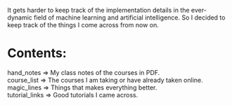 It gets harder to keep track of the implementation details in the ever-dynamic field of machine learning and artificial intelligence. So I decided to keep track of the things I come across from now on. <br/>
# Contents: <br/>
hand_notes => My class notes of the courses in PDF.<br/>
course_list => The courses I am taking or have already taken online.<br/>
magic_lines => Things that makes everything better.<br/>
tutorial_links => Good tutorials I came across.<br/>